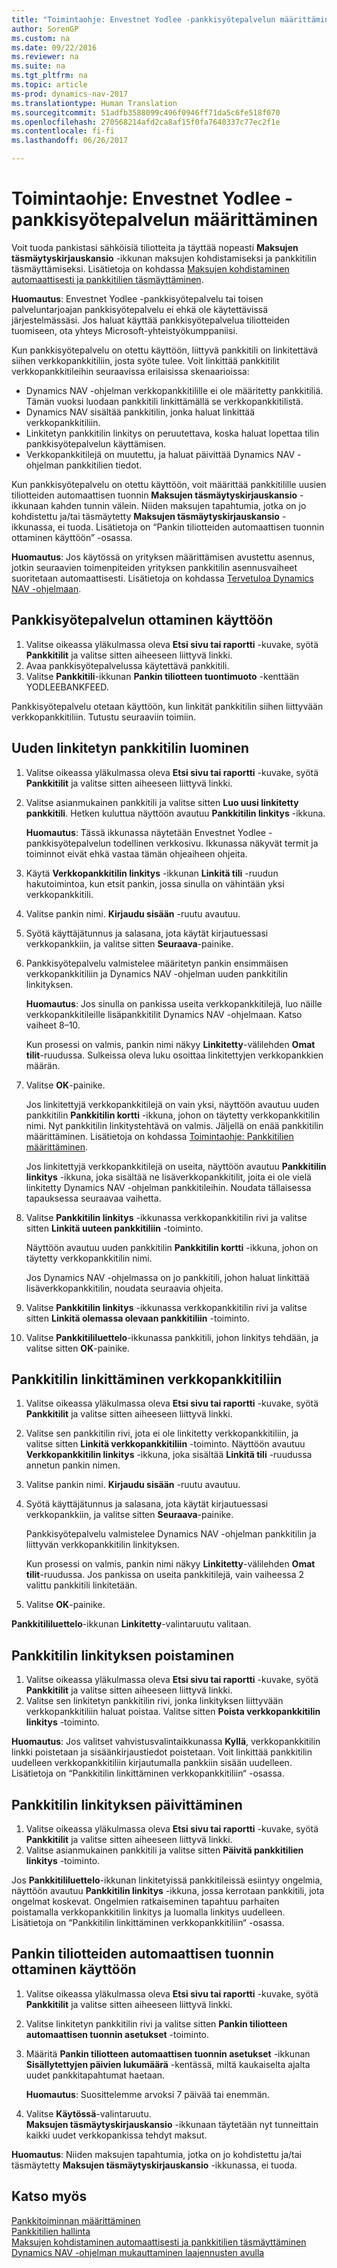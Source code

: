 ```yaml
---
title: "Toimintaohje: Envestnet Yodlee -pankkisyötepalvelun määrittäminen"
author: SorenGP
ms.custom: na
ms.date: 09/22/2016
ms.reviewer: na
ms.suite: na
ms.tgt_pltfrm: na
ms.topic: article
ms-prod: dynamics-nav-2017
ms.translationtype: Human Translation
ms.sourcegitcommit: 51adfb3588099c496f0946ff71da5c6fe518f070
ms.openlocfilehash: 270568214afd2ca8af15f0fa7640337c77ec2f1e
ms.contentlocale: fi-fi
ms.lasthandoff: 06/26/2017

---
```


# <a name="how-to-set-up-the-envestnet-yodlee-bank-feeds-service"></a>Toimintaohje: Envestnet Yodlee -pankkisyötepalvelun määrittäminen
Voit tuoda pankistasi sähköisiä tiliotteita ja täyttää nopeasti **Maksujen täsmäytyskirjauskansio** -ikkunan maksujen kohdistamiseksi ja pankkitilin täsmäyttämiseksi. Lisätietoja on kohdassa [Maksujen kohdistaminen automaattisesti ja pankkitilien täsmäyttäminen](receivables-apply-payments-auto-reconcile-bank-accounts.md).

**Huomautus**: Envestnet Yodlee -pankkisyötepalvelu tai toisen palveluntarjoajan pankkisyötepalvelu ei ehkä ole käytettävissä järjestelmässäsi. Jos haluat käyttää pankkisyötepalvelua tiliotteiden tuomiseen, ota yhteys Microsoft-yhteistyökumppaniisi.

Kun pankkisyötepalvelu on otettu käyttöön, liittyvä pankkitili on linkitettävä siihen verkkopankkitiliin, josta syöte tulee. Voit linkittää pankkitilit verkkopankkitileihin seuraavissa erilaisissa skenaarioissa:

- Dynamics NAV -ohjelman verkkopankkitilille ei ole määritetty pankkitiliä. Tämän vuoksi luodaan pankkitili linkittämällä se verkkopankkitilistä.
- Dynamics NAV sisältää pankkitilin, jonka haluat linkittää verkkopankkitiliin.
- Linkitetyn pankkitilin linkitys on peruutettava, koska haluat lopettaa tilin pankkisyötepalvelun käyttämisen.
- Verkkopankkitilejä on muutettu, ja haluat päivittää Dynamics NAV -ohjelman pankkitilien tiedot.

Kun pankkisyötepalvelu on otettu käyttöön, voit määrittää pankkitilille uusien tiliotteiden automaattisen tuonnin **Maksujen täsmäytyskirjauskansio** -ikkunaan kahden tunnin välein. Niiden maksujen tapahtumia, jotka on jo kohdistettu ja/tai täsmäytetty **Maksujen täsmäytyskirjauskansio** -ikkunassa, ei tuoda. Lisätietoja on “Pankin tiliotteiden automaattisen tuonnin ottaminen käyttöön” -osassa.

**Huomautus**: Jos käytössä on yrityksen määrittämisen avustettu asennus, jotkin seuraavien toimenpiteiden yrityksen pankkitilin asennusvaiheet suoritetaan automaattisesti. Lisätietoja on kohdassa [Tervetuloa Dynamics NAV -ohjelmaan](across-get-started.md).

## <a name="to-enable-the-bank-feed-service"></a>Pankkisyötepalvelun ottaminen käyttöön
1. Valitse oikeassa yläkulmassa oleva **Etsi sivu tai raportti** -kuvake, syötä **Pankkitilit** ja valitse sitten aiheeseen liittyvä linkki.
2. Avaa pankkisyötepalvelussa käytettävä pankkitili.
3. Valitse **Pankkitili**-ikkunan **Pankin tiliotteen tuontimuoto** -kenttään YODLEEBANKFEED.  

Pankkisyötepalvelu otetaan käyttöön, kun linkität pankkitilin siihen liittyvään verkkopankkitiliin. Tutustu seuraaviin toimiin.  

## <a name="to-create-a-new-linked-bank-account"></a>Uuden linkitetyn pankkitilin luominen
1. Valitse oikeassa yläkulmassa oleva **Etsi sivu tai raportti** -kuvake, syötä **Pankkitilit** ja valitse sitten aiheeseen liittyvä linkki.
2. Valitse asianmukainen pankkitili ja valitse sitten **Luo uusi linkitetty pankkitili**. Hetken kuluttua näyttöön avautuu **Pankkitilin linkitys** -ikkuna.

    **Huomautus**: Tässä ikkunassa näytetään Envestnet Yodlee -pankkisyötepalvelun todellinen verkkosivu. Ikkunassa näkyvät termit ja toiminnot eivät ehkä vastaa tämän ohjeaiheen ohjeita.  
3. Käytä **Verkkopankkitilin linkitys** -ikkunan **Linkitä tili** -ruudun hakutoimintoa, kun etsit pankin, jossa sinulla on vähintään yksi verkkopankkitili.
4. Valitse pankin nimi. **Kirjaudu sisään** -ruutu avautuu.
5. Syötä käyttäjätunnus ja salasana, jota käytät kirjautuessasi verkkopankkiin, ja valitse sitten **Seuraava**-painike.  
6. Pankkisyötepalvelu valmistelee määritetyn pankin ensimmäisen verkkopankkitiliin ja Dynamics NAV -ohjelman uuden pankkitilin linkityksen.

    **Huomautus**: Jos sinulla on pankissa useita verkkopankkitilejä, luo näille verkkopankkitileille lisäpankkitilit Dynamics NAV -ohjelmaan. Katso vaiheet 8–10.

    Kun prosessi on valmis, pankin nimi näkyy **Linkitetty**-välilehden **Omat tilit**-ruudussa. Sulkeissa oleva luku osoittaa linkitettyjen verkkopankkien määrän.
7. Valitse **OK**-painike.

    Jos linkitettyjä verkkopankkitilejä on vain yksi, näyttöön avautuu uuden pankkitilin **Pankkitilin kortti** -ikkuna, johon on täytetty verkkopankkitilin nimi. Nyt pankkitilin linkitystehtävä on valmis. Jäljellä on enää pankkitilin määrittäminen. Lisätietoja on kohdassa [Toimintaohje: Pankkitilien määrittäminen](bank-how-setup-bank-accounts.md).

    Jos linkitettyjä verkkopankkitilejä on useita, näyttöön avautuu **Pankkitilin linkitys** -ikkuna, joka sisältää ne lisäverkkopankkitilit, joita ei ole vielä linkitetty Dynamics NAV -ohjelman pankkitileihin. Noudata tällaisessa tapauksessa seuraavaa vaihetta.  
8. Valitse **Pankkitilin linkitys** -ikkunassa verkkopankkitilin rivi ja valitse sitten **Linkitä uuteen pankkitiliin** -toiminto.

    Näyttöön avautuu uuden pankkitilin **Pankkitilin kortti** -ikkuna, johon on täytetty verkkopankkitilin nimi.

    Jos Dynamics NAV -ohjelmassa on jo pankkitili, johon haluat linkittää lisäverkkopankkitilin, noudata seuraavia ohjeita.  
9. Valitse **Pankkitilin linkitys** -ikkunassa verkkopankkitilin rivi ja valitse sitten **Linkitä olemassa olevaan pankkitiliin** -toiminto.
10. Valitse **Pankkitililuettelo**-ikkunassa pankkitili, johon linkitys tehdään, ja valitse sitten **OK**-painike.

## <a name="to-link-a-bank-account-to-an-online-bank-account"></a>Pankkitilin linkittäminen verkkopankkitiliin
1. Valitse oikeassa yläkulmassa oleva **Etsi sivu tai raportti** -kuvake, syötä **Pankkitilit** ja valitse sitten aiheeseen liittyvä linkki.
2. Valitse sen pankkitilin rivi, jota ei ole linkitetty verkkopankkitiliin, ja valitse sitten **Linkitä verkkopankkitiliin** -toiminto. Näyttöön avautuu **Verkkopankkitilin linkitys** -ikkuna, joka sisältää **Linkitä tili** -ruudussa annetun pankin nimen.
3. Valitse pankin nimi. **Kirjaudu sisään** -ruutu avautuu.
4. Syötä käyttäjätunnus ja salasana, jota käytät kirjautuessasi verkkopankkiin, ja valitse sitten **Seuraava**-painike.

    Pankkisyötepalvelu valmistelee Dynamics NAV -ohjelman pankkitilin ja liittyvän verkkopankkitilin linkityksen.

    Kun prosessi on valmis, pankin nimi näkyy **Linkitetty**-välilehden **Omat tilit**-ruudussa. Jos pankissa on useita pankkitilejä, vain vaiheessa 2 valittu pankkitili linkitetään.
5. Valitse **OK**-painike.

**Pankkitililuettelo**-ikkunan **Linkitetty**-valintaruutu valitaan.

## <a name="to-unlink-a-bank-account"></a>Pankkitilin linkityksen poistaminen
1. Valitse oikeassa yläkulmassa oleva **Etsi sivu tai raportti** -kuvake, syötä **Pankkitilit** ja valitse sitten aiheeseen liittyvä linkki.  
2. Valitse sen linkitetyn pankkitilin rivi, jonka linkityksen liittyvään verkkopankkitiliin haluat poistaa. Valitse sitten **Poista verkkopankkitilin linkitys** -toiminto.

**Huomautus**: Jos valitset vahvistusvalintaikkunassa **Kyllä**, verkkopankkitilin linkki poistetaan ja sisäänkirjaustiedot poistetaan. Voit linkittää pankkitilin uudelleen verkkopankkitiliin kirjautumalla pankkiin sisään uudelleen. Lisätietoja on “Pankkitilin linkittäminen verkkopankkitiliin“ -osassa.

## <a name="to-update-bank-account-linking"></a>Pankkitilin linkityksen päivittäminen
1. Valitse oikeassa yläkulmassa oleva **Etsi sivu tai raportti** -kuvake, syötä **Pankkitilit** ja valitse sitten aiheeseen liittyvä linkki.
2. Valitse asianmukainen pankkitili ja valitse sitten **Päivitä pankkitilien linkitys** -toiminto.

Jos **Pankkitililuettelo**-ikkunan linkitetyissä pankkitileissä esiintyy ongelmia, näyttöön avautuu **Pankkitilin linkitys** -ikkuna, jossa kerrotaan pankkitili, jota ongelmat koskevat. Ongelmien ratkaiseminen tapahtuu parhaiten poistamalla verkkopankkitilin linkitys ja luomalla linkitys uudelleen. Lisätietoja on “Pankkitilin linkittäminen verkkopankkitiliin“ -osassa.

## <a name="to-enable-automatic-import-of-bank-statements"></a>Pankin tiliotteiden automaattisen tuonnin ottaminen käyttöön
1. Valitse oikeassa yläkulmassa oleva **Etsi sivu tai raportti** -kuvake, syötä **Pankkitilit** ja valitse sitten aiheeseen liittyvä linkki.
2. Valitse linkitetyn pankkitilin rivi ja valitse sitten **Pankin tiliotteen automaattisen tuonnin asetukset** -toiminto.
3. Määritä **Pankin tiliotteen automaattisen tuonnin asetukset** -ikkunan **Sisällytettyjen päivien lukumäärä** -kentässä, miltä kaukaiselta ajalta uudet pankkitapahtumat haetaan.

    **Huomautus**: Suosittelemme arvoksi 7 päivää tai enemmän.
4. Valitse **Käytössä**-valintaruutu.  
**Maksujen täsmäytyskirjauskansio** -ikkunaan täytetään nyt tunneittain kaikki uudet verkkopankissa tehdyt maksut.

**Huomautus**: Niiden maksujen tapahtumia, jotka on jo kohdistettu ja/tai täsmäytetty **Maksujen täsmäytyskirjauskansio** -ikkunassa, ei tuoda.

## <a name="see-also"></a>Katso myös  
[Pankkitoiminnan määrittäminen](bank-setup-banking.md)  
[Pankkitilien hallinta](bank-manage-bank-accounts.md)  
[Maksujen kohdistaminen automaattisesti ja pankkitilien täsmäyttäminen](receivables-apply-payments-auto-reconcile-bank-accounts.md)  
[Dynamics NAV -ohjelman mukauttaminen laajennusten avulla](ui-extensions.md)

